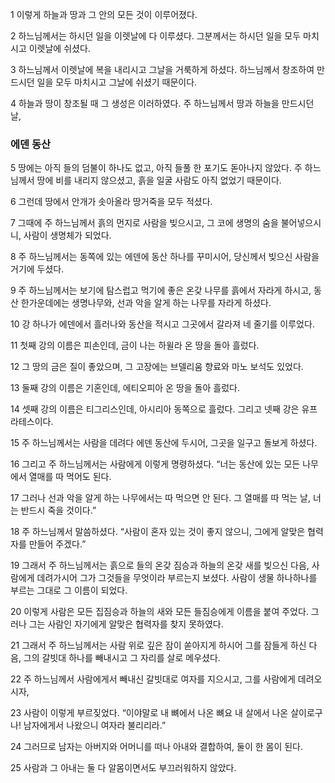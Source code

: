 1 이렇게 하늘과 땅과 그 안의 모든 것이 이루어졌다.	

2	하느님께서는 하시던 일을 이렛날에 다 이루셨다. 그분께서는 하시던 일을 모두 마치시고 이렛날에 쉬셨다.	

3	하느님께서 이렛날에 복을 내리시고 그날을 거룩하게 하셨다. 하느님께서 창조하여 만드시던 일을 모두 마치시고 그날에 쉬셨기 때문이다.	

4	하늘과 땅이 창조될 때 그 생성은 이러하였다. 주 하느님께서 땅과 하늘을 만드시던 날,

### 에덴 동산	

5	땅에는 아직 들의 덤불이 하나도 없고, 아직 들풀 한 포기도 돋아나지 않았다. 주 하느님께서 땅에 비를 내리지 않으셨고, 흙을 일굴 사람도 아직 없었기 때문이다.	

6	그런데 땅에서 안개가 솟아올라 땅거죽을 모두 적셨다.	

7	그때에 주 하느님께서 흙의 먼지로 사람을 빚으시고, 그 코에 생명의 숨을 불어넣으시니, 사람이 생명체가 되었다.	

8	주 하느님께서는 동쪽에 있는 에덴에 동산 하나를 꾸미시어, 당신께서 빚으신 사람을 거기에 두셨다.	

9	주 하느님께서는 보기에 탐스럽고 먹기에 좋은 온갖 나무를 흙에서 자라게 하시고, 동산 한가운데에는 생명나무와, 선과 악을 알게 하는 나무를 자라게 하셨다.	

10	강 하나가 에덴에서 흘러나와 동산을 적시고 그곳에서 갈라져 네 줄기를 이루었다.	

11	첫째 강의 이름은 피손인데, 금이 나는 하윌라 온 땅을 돌아 흘렀다.	

12	그 땅의 금은 질이 좋았으며, 그 고장에는 브델리움 향료와 마노 보석도 있었다.	

13	둘째 강의 이름은 기혼인데, 에티오피아 온 땅을 돌아 흘렀다.	

14	셋째 강의 이름은 티그리스인데, 아시리아 동쪽으로 흘렀다. 그리고 넷째 강은 유프라테스이다.	

15	주 하느님께서는 사람을 데려다 에덴 동산에 두시어, 그곳을 일구고 돌보게 하셨다.	

16	그리고 주 하느님께서는 사람에게 이렇게 명령하셨다. “너는 동산에 있는 모든 나무에서 열매를 따 먹어도 된다.	

17	그러나 선과 악을 알게 하는 나무에서는 따 먹으면 안 된다. 그 열매를 따 먹는 날, 너는 반드시 죽을 것이다.”	

18	주 하느님께서 말씀하셨다. “사람이 혼자 있는 것이 좋지 않으니, 그에게 알맞은 협력자를 만들어 주겠다.”	

19	그래서 주 하느님께서는 흙으로 들의 온갖 짐승과 하늘의 온갖 새를 빚으신 다음, 사람에게 데려가시어 그가 그것들을 무엇이라 부르는지 보셨다. 사람이 생물 하나하나를 부르는 그대로 그 이름이 되었다.	

20	이렇게 사람은 모든 집짐승과 하늘의 새와 모든 들짐승에게 이름을 붙여 주었다. 그러나 그는 사람인 자기에게 알맞은 협력자를 찾지 못하였다.	

21	그래서 주 하느님께서는 사람 위로 깊은 잠이 쏟아지게 하시어 그를 잠들게 하신 다음, 그의 갈빗대 하나를 빼내시고 그 자리를 살로 메우셨다.	

22	주 하느님께서 사람에게서 빼내신 갈빗대로 여자를 지으시고, 그를 사람에게 데려오시자,	

23	사람이 이렇게 부르짖었다. “이야말로 내 뼈에서 나온 뼈요 내 살에서 나온 살이로구나! 남자에게서 나왔으니 여자라 불리리라.”	

24	그러므로 남자는 아버지와 어머니를 떠나 아내와 결합하여, 둘이 한 몸이 된다.	

25	사람과 그 아내는 둘 다 알몸이면서도 부끄러워하지 않았다.